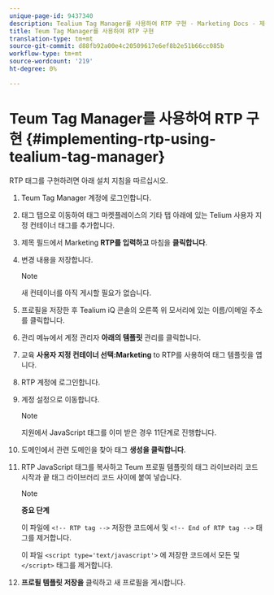 ```yaml
---
unique-page-id: 9437340
description: Tealium Tag Manager를 사용하여 RTP 구현 - Marketing Docs - 제품 설명서
title: Teum Tag Manager를 사용하여 RTP 구현
translation-type: tm+mt
source-git-commit: d88fb92a00e4c20509617e6ef8b2e51b66cc085b
workflow-type: tm+mt
source-wordcount: '219'
ht-degree: 0%

---
```



# Teum Tag Manager를 사용하여 RTP 구현 {#implementing-rtp-using-tealium-tag-manager}

RTP 태그를 구현하려면 아래 설치 지침을 따르십시오.

1. Teum Tag Manager 계정에 로그인합니다.
1. 태그 탭으로 이동하여 태그 마켓플레이스의 기타 탭 아래에 있는 Telium 사용자 지정 컨테이너 태그를 추가합니다.
1. 제목 필드에서 Marketing **RTP를 입력하고** 마침을 **클릭합니다**.
1. 변경 내용을 저장합니다.

   >[!NOTE]
   >
   >새 컨테이너를 아직 게시할 필요가 없습니다.

1. 프로필을 저장한 후 Tealium iQ 콘솔의 오른쪽 위 모서리에 있는 이름/이메일 주소를 클릭합니다.
1. 관리 메뉴에서 계정 관리자 **아래의 템플릿** 관리를 클릭합니다.
1. 교육 **사용자 지정 컨테이너 선택:Marketing** to RTP를 사용하여 태그 템플릿을 엽니다.
1. RTP 계정에 로그인합니다.
1. 계정 설정으로 이동합니다.

   >[!NOTE]
   >
   >지원에서 JavaScript 태그를 이미 받은 경우 11단계로 진행합니다.

1. 도메인에서 관련 도메인을 찾아 태그 **생성을 클릭합니다**.
1. RTP JavaScript 태그를 복사하고 Teum 프로필 템플릿의 태그 라이브러리 코드 시작과 끝 태그 라이브러리 코드 사이에 붙여 넣습니다.

   >[!NOTE]
   >
   >**중요 단계**
   >
   >이 파일에 `<!-- RTP tag -->` 저장한 코드에서 및 `<!-- End of RTP tag -->` 태그를 제거합니다.
   >
   >이 파일 `<script type='text/javascript'>` 에 저장한 코드에서 모든 및 `</script>` 태그를 제거합니다.

1. **프로필 템플릿 저장을** 클릭하고 새 프로필을 게시합니다.

